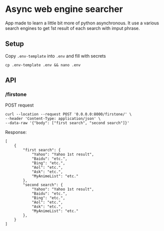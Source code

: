 # Async web engine searcher
App made to learn a little bit more of python asynchronous. 
It use a various search engines to get 1st result of each search with imput phrase.


## Setup

Copy `.env-template` into `.env` and fill with secrets
```
cp .env-template .env && nano .env
```

## API
### /firstone
POST request


```
curl --location --request POST '0.0.0.0:8000/firstone/' \
--header 'Content-Type: application/json' \
--data-raw '{"body": ["first search", "second search"]}'
```

Response:
```
[
    {
        "first search": {
            "Yahoo": "Yahoo 1st result",
            "Baidu": "etc.",
            "Bing": "etc.",
            "Aol": "etc.",
            "Ask": "etc.",
            "MyAnimeList": "etc."
        },
        "second search": {
            "Yahoo": "Yahoo 1st result",
            "Baidu": "etc.",
            "Bing": "etc.",
            "Aol": "etc.",
            "Ask": "etc.",
            "MyAnimeList": "etc."
        },
    }
]
```
